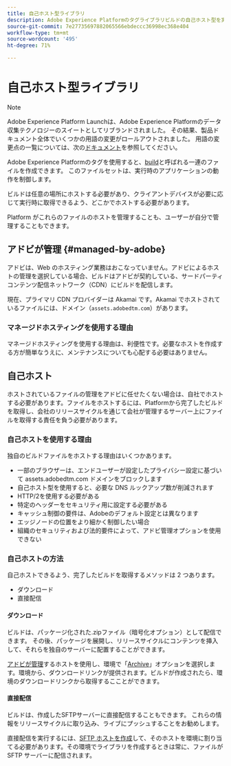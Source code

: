 ```yaml
---
title: 自己ホスト型ライブラリ
description: Adobe Experience Platformのタグライブラリビルドの自己ホスト型を実装する方法を説明します。
source-git-commit: 7e27735697882065566ebdeccc36998ec368e404
workflow-type: tm+mt
source-wordcount: '495'
ht-degree: 71%

---
```


# 自己ホスト型ライブラリ

>[!NOTE]
>
>Adobe Experience Platform Launchは、Adobe Experience Platformのデータ収集テクノロジーのスイートとしてリブランドされました。 その結果、製品ドキュメント全体でいくつかの用語の変更がロールアウトされました。 用語の変更点の一覧については、次の[ドキュメント](../../../term-updates.md)を参照してください。

Adobe Experience Platformのタグを使用すると、[build](../builds.md)と呼ばれる一連のファイルを作成できます。 このファイルセットは、実行時のアプリケーションの動作を制御します。

ビルドは任意の場所にホストする必要があり、クライアントデバイスが必要に応じて実行時に取得できるよう、どこかでホストする必要があります。

Platform がこれらのファイルのホストを管理することも、ユーザーが自分で管理することもできます。

## アドビが管理 {#managed-by-adobe}

アドビは、Web のホスティング業務はおこなっていません。アドビによるホストの管理を選択している場合、ビルドはアドビが契約している、サードパーティコンテンツ配信ネットワーク（CDN）にビルドを配信します。

現在、プライマリ CDN プロバイダーは Akamai です。Akamai でホストされているファイルには、ドメイン（`assets.adobedtm.com`）があります。

### マネージドホスティングを使用する理由

マネージドホスティングを使用する理由は、利便性です。必要なホストを作成する方が簡単なうえに、メンテナンスについても心配する必要はありません。

## 自己ホスト

ホストされているファイルの管理をアドビに任せたくない場合は、自社でホストする必要があります。ファイルをホストするには、Platformから完了したビルドを取得し、会社のリリースサイクルを通じて会社が管理するサーバー上にファイルを取得する責任を負う必要があります。

### 自己ホストを使用する理由

独自のビルドファイルをホストする理由はいくつかあります。

* 一部のブラウザーは、エンドユーザーが設定したプライバシー設定に基づいて assets.adobedtm.com ドメインをブロックします
* 自己ホスト型を使用すると、必要な DNS ルックアップ数が削減されます
* HTTP/2を使用する必要がある
* 特定のヘッダーをセキュリティ用に設定する必要がある
* キャッシュ制御の要件は、Adobeのデフォルト設定とは異なります
* エッジノードの位置をより細かく制御したい場合
* 組織のセキュリティおよび法的要件によって、アドビ管理オプションを使用できない

### 自己ホストの方法

自己ホストできるよう、完了したビルドを取得するメソッドは 2 つあります。

* ダウンロード
* 直接配信

#### ダウンロード

ビルドは、パッケージ化された.zipファイル（暗号化オプション）として配信できます。 その後、パッケージを展開し、リリースサイクルにコンテンツを挿入して、それらを独自のサーバーに配置することができます。

[アドビが管理](self-hosting-libraries.md)するホストを使用し、環境で「[Archive](../environments.md)」オプションを選択します。環境から、ダウンロードリンクが提供されます。ビルドが作成されたら、環境のダウンロードリンクから取得するこことができます。

#### 直接配信

ビルドは、作成したSFTPサーバーに直接配信することもできます。 これらの情報をリリースサイクルに取り込み、ライブにプッシュすることをお勧めします。

直接配信を実行するには、[SFTP ホストを作成](sftp-host.md)して、そのホストを環境に割り当てる必要があります。その環境でライブラリを作成するときは常に、ファイルが SFTP サーバーに配信されます。
